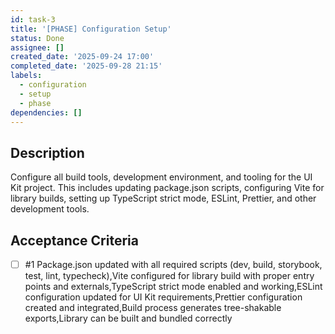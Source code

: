 ```yaml
---
id: task-3
title: '[PHASE] Configuration Setup'
status: Done
assignee: []
created_date: '2025-09-24 17:00'
completed_date: '2025-09-28 21:15'
labels:
  - configuration
  - setup
  - phase
dependencies: []
---
```


## Description

Configure all build tools, development environment, and tooling for the UI Kit project. This includes updating package.json scripts, configuring Vite for library builds, setting up TypeScript strict mode, ESLint, Prettier, and other development tools.

## Acceptance Criteria
<!-- AC:BEGIN -->
- [ ] #1 Package.json updated with all required scripts (dev, build, storybook, test, lint, typecheck),Vite configured for library build with proper entry points and externals,TypeScript strict mode enabled and working,ESLint configuration updated for UI Kit requirements,Prettier configuration created and integrated,Build process generates tree-shakable exports,Library can be built and bundled correctly
<!-- AC:END -->
